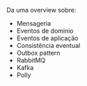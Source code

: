 Da uma overview sobre: 
- Mensageria
- Eventos de dominio
- Eventos de aplicação
- Consistência eventual 
- Outbox pattern
- RabbitMQ
- Kafka
- Polly 


